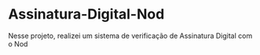 # Assinatura-Digital-Nod
Nesse projeto, realizei um sistema de verificação de Assinatura Digital com o Nod
